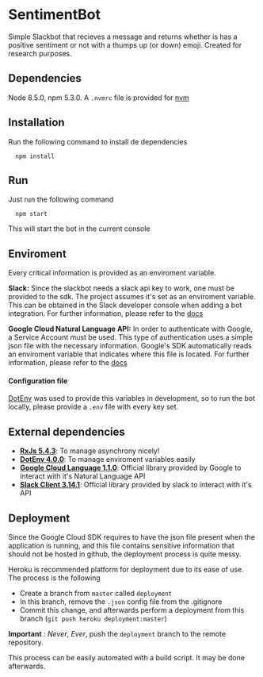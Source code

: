 # SentimentBot

Simple Slackbot that recieves a message and returns whether is has a positive sentiment or not with a thumps up (or down) emoji. Created for research purposes.

## Dependencies

Node 8.5.0, npm 5.3.0. A `.nvmrc` file is provided for [nvm](https://github.com/creationix/nvm)

## Installation

Run the following command to install de dependencies

```
  npm install
```

## Run

Just run the following command

```
  npm start
```

This will start the bot in the current console

## Enviroment

Every critical information is provided as an enviroment variable.

**Slack:**
Since the slackbot needs a slack api key to work, one must be provided to the sdk. The project assumes it's set as an enviroment variable. This can be obtained in the Slack developer console when adding a bot integration. For further information, please refer to the [docs](https://api.slack.com/getting-started)

**Google Cloud Natural Language API:**
In order to authenticate with Google, a Service Account must be used. This type of authentication uses
a simple json file with the necessary information. Google's SDK automatically reads an enviroment variable that indicates where this file is located. For further information, please refer to the [docs](https://cloud.google.com/docs/authentication/getting-started?hl=es-419#auth-cloud-implicit-nodejs)

#### Configuration file 

[DotEnv](https://github.com/motdotla/dotenv) was used to provide this variables in development, so to run the bot locally, please provide a `.env` file with every key set.

## External dependencies

* **[RxJs 5.4.3](https://github.com/Reactive-Extensions/RxJS)**: To manage asynchrony nicely!
* **[DotEnv 4.0.0](https://github.com/motdotla/dotenv)**: To manage enviroment variables easily
* **[Google Cloud Language 1.1.0](https://github.com/googleapis/nodejs-language/)**: Official library provided by Google to interact with it's Natural Language API
* **[Slack Client 3.14.1](https://github.com/googleapis/nodejs-language/)**: Official library provided by slack to interact with it's API

## Deployment

Since the Google Cloud SDK requires to have the json file present when the application is running, and this file contains sensitive information that should not be hosted in github, the deployment process is quite messy.

Heroku is recommended platform for deployment due to its ease of use. The process is the following

* Create a branch from `master` called `deployment`
* In this branch, remove the `.json` config file from the .gitignore
* Commit this change, and afterwards perform a deployment from this branch (`git push heroku deployment:master`)

**Important** : _Never_, _Ever_, push the `deployment` branch to the remote repository.

This process can be easily automated with a build script. It may be done afterwards. 
